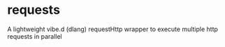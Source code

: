 # requests
A lightweight vibe.d (dlang) requestHttp wrapper to execute multiple http requests in parallel
